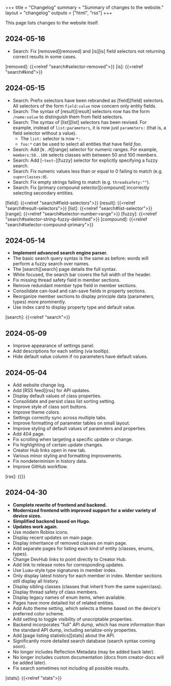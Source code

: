 +++
title = "Changelog"
summary = "Summary of changes to the website."
layout = "changelog"
outputs = ["html", "rss"]
+++

This page lists changes to the website itself.

## 2024-05-16
- Search: Fix [removed][removed] and [is][is] field selectors not returning
  correct results in some cases.

[removed]: {{<relref "search#selector-removed">}}
[is]: {{<relref "search#kind">}}

<!---->

## 2024-05-15
- Search: Prefix selectors have been rebranded as [field][field] selectors. All
  selectors of the form `field:value` now concern only entity fields.
- Search: The syntax of [result][result] selectors now has the form
  `/name:value` to distinguish them from field selectors.
- Search: The syntax of [list][list] selectors has been revised. For example,
  instead of `list:parameters`, it is now just `parameters:` (that is, a field
  selector without a value).
	- The `list:` selector is now `*:`.
	- `foo:*` can be used to select all entities that have field *foo*.
- Search: Add [`N..M`][range] selector for numeric ranges. For example,
  `members:50..100` selects classes with between 50 and 100 members.
- Search: Add [`~text~`][fuzzy] selector for explicitly specifying a fuzzy
  search.
- Search: Fix numeric values less than or equal to 0 failing to match (e.g.
  `superclasses:0`).
- Search: Fix empty strings failing to match (e.g. `threadsafety:""`).
- Search: Fix [primary compound selector][compound] incorrectly selecting
  secondary entities.

[field]: {{<relref "search#field-selectors">}}
[result]: {{<relref "search#result-selectors">}}
[list]: {{<relref "search#list-selector">}}
[range]: {{<relref "search#selector-number-range">}}
[fuzzy]: {{<relref "search#selector-string-fuzzy-delimited">}}
[compound]: {{<relref "search#selector-compound-primary">}}

<!---->

## 2024-05-14
- **Implement advanced search engine parser.**
- The basic search query syntax is the same as before: words will perform a
  fuzzy search over names.
- The [search][search] page details the full syntax.
- While focused, the search bar covers the full width of the header.
- Fix missing thread safety field in member sections.
- Remove redundant member type field in member sections.
- Consolidate can-load and can-save fields in property sections.
- Reorganize member sections to display principle data (parameters, types) more
  prominently.
- Use index card to display property type and default value.

[search]: {{<relref "search">}}

<!---->

## 2024-05-09
- Improve appearance of settings panel.
- Add descriptions for each setting (via tooltip).
- Hide default value column if no parameters have default values.
<!---->

## 2024-05-04
- Add website change log.
- Add [RSS feed][rss] for API updates.
- Display default values of class properties.
- Consolidate and persist class list sorting setting.
- Improve style of class sort buttons.
- Improve theme colors.
- Settings correctly sync across multiple tabs.
- Improve formatting of parameter tables on small layout.
- Improve styling of default values of parameters and properties.
- Add 404 page.
- Fix scrolling when targeting a specific update or change.
- Fix highlighting of certain update changes.
- Creator Hub links open in new tab.
- Various minor styling and formatting improvements.
- Fix nondeterminism in history data.
- Improve GitHub workflow.

[rss]: {{<relref path="updates" outputFormat="rss">}}

<!---->

## 2024-04-30
- **Complete rewrite of frontend and backend.**
- **Modernized frontend with improved support for a wider variety of device
  sizes.**
- **Simplified backend based on Hugo.**
- **Updates work again.**
- Use modern Roblox icons.
- Display recent updates on main page.
- Display inheritance of removed classes on main page.
- Add separate pages for listing each kind of entity (classes, enums, types).
- Change DevHub links to point directly to Creator Hub.
- Add link to release notes for corresponding updates.
- Use Luau-style type signatures in member index.
- Only display latest history for each member in index. Member sections still
  display all history.
- Display sibling classes (classes that inherit from the same superclass).
- Display thread safety of class members.
- Display legacy names of enum items, when available.
- Pages have more detailed list of related entities.
- Add Auto theme setting, which selects a theme based on the device's preferred
  color scheme.
- Add setting to toggle visibility of unscriptable properties.
- Backend incorporates "full" API dump, which has more information than the
  standard API dump, including serialize-only properties.
- Add [page listing statistics][stats] about the API.
- Significantly more detailed search database (search syntax coming soon).
- No longer includes Reflection Metadata (may be added back later).
- No longer includes custom documentation (docs from creator-docs will be added
  later).
- Fix search sometimes not including all possible results.

[stats]: {{<relref "stats">}}

<!---->
